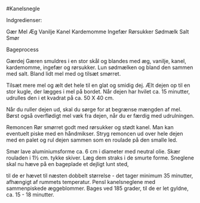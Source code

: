 #Kanelsnegle

Indgredienser:

Gær
Mel
Æg
Vanilje
Kanel
Kardemomme
Ingefær
Rørsukker
Sødmælk
Salt
Smør

Bageprocess

Gærdej Gæren smuldres i en stor skål og blandes med æg, vanilje, kanel, kardemomme, ingefær og rørsukker.
Lun sødmælken og bland den sammen med salt. Bland lidt mel med og tilsæt smørret.

Tilsæt mere mel og ælt det hele til en glat og smidig dej. Ælt dejen op til en stor kugle, der lægges i mel på bordet.
Når dejen har hvilet ca. 15 minutter, udrulles den i et kvadrat på ca. 50 X 40 cm.

Når du ruller dejen ud, skal du sørge for at begrænse mængden af mel.
Børst også overflødigt mel væk fra dejen, når du er færdig med udrulningen.

Remoncen Rør smørret godt med rørsukker og stødt kanel. Man kan eventuelt piske med en håndmikser. 
Stryg remoncen ud over hele dejen med en palet og rul dejen sammen som en roulade på den smalle led. 

Smør lave aluminiumsforme ca. 6 cm i diameter med neutral olie. Skær rouladen i 1½ cm. tykke skiver. 
Læg dem straks i de smurte forme. Sneglene skal nu hæve på en bageplade et dejligt lunt sted,

til de er hævet til næsten dobbelt størrelse - det tager minimum 35 minutter, afhængigt af rummets temperatur. 
Pensl kanelsneglene med sammenpiskede æggeblommer. Bages ved 185 grader, til de er let gyldne, ca. 15 - 18 minutter.
